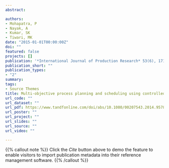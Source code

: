 ```yaml
---
abstract: 

authors:
- Mohapatra, P
- Nayak, A
- Kumar, SK
- Tiwari, MK 
date: "2015-01-01T00:00:00Z"
doi: ""
featured: false
projects: []
publication: '*International Journal of Production Research* 53(6), 1712- 1735'
publication_short: ""
publication_types:
- "2"
summary: 
tags:
- Source Themes
title: Multi-objective process planning and scheduling using controlled elitist non-dominated sorting genetic algorithm
url_code: ""
url_dataset: ""
url_pdf: https://www.tandfonline.com/doi/abs/10.1080/00207543.2014.957872
url_poster: ""
url_project: ""
url_slides: ""
url_source: ""
url_video: ""

---
```


{{% callout note %}}
Click the *Cite* button above to demo the feature to enable visitors to import publication metadata into their reference management software.
{{% /callout %}}
<!--
{{% callout note %}}
Create your slides in Markdown - click the *Slides* button to check out the example.
{{% /callout %}}

Supplementary notes can be added here, including [code, math, and images](https://wowchemy.com/docs/writing-markdown-latex/).
-->

